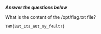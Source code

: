 ___Answer the questions below___

What is the content of the /opt/flag.txt file?
	
	THM{But_1ts_n0t_my_f4ult!}
